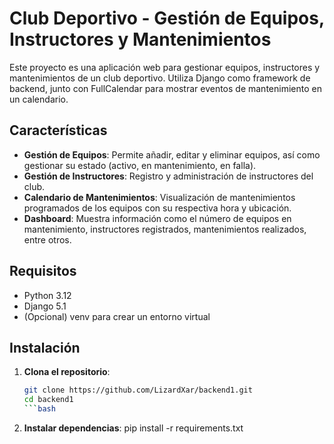 # Club Deportivo - Gestión de Equipos, Instructores y Mantenimientos

Este proyecto es una aplicación web para gestionar equipos, instructores y mantenimientos de un club deportivo. Utiliza Django como framework de backend, junto con FullCalendar para mostrar eventos de mantenimiento en un calendario.

## Características

- **Gestión de Equipos**: Permite añadir, editar y eliminar equipos, así como gestionar su estado (activo, en mantenimiento, en falla).
- **Gestión de Instructores**: Registro y administración de instructores del club.
- **Calendario de Mantenimientos**: Visualización de mantenimientos programados de los equipos con su respectiva hora y ubicación.
- **Dashboard**: Muestra información como el número de equipos en mantenimiento, instructores registrados, mantenimientos realizados, entre otros.

## Requisitos

- Python 3.12
- Django 5.1
- (Opcional) venv para crear un entorno virtual

## Instalación

1. **Clona el repositorio**:
   ```bash
   git clone https://github.com/LizardXar/backend1.git
   cd backend1
   ```bash
2. **Instalar dependencias**:
   pip install -r requirements.txt
